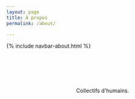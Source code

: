 ```yaml
---
layout: page
title: À propos
permalink: /about/

---
```


{% include navbar-about.html %}

<div style="text-align: center; margin: 100px;">
  Collectifs d'humains. 
</div>


